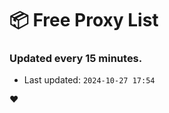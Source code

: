 # :package: Free Proxy List
### Updated every 15 minutes.

- Last updated: `2024-10-27 17:54`

:heart:
